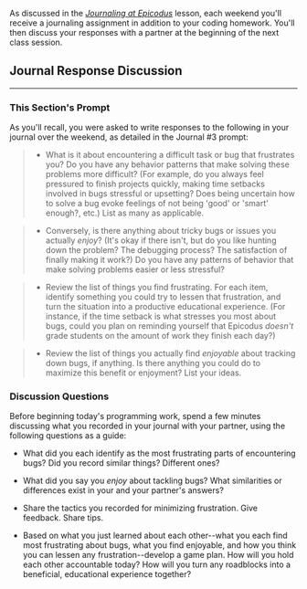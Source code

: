As discussed in the _[Journaling at Epicodus](https://full-time.learnhowtoprogram.com/introduction-to-programming/git-html-and-css/homework-journaling-at-epicodus)_ lesson, each weekend you'll receive a journaling assignment in addition to your coding homework. You'll then discuss your responses with a partner at the beginning of the next class session.

## Journal Response Discussion
---

### This Section's Prompt

As you'll recall, you were asked to write responses to the following in your journal over the weekend, as detailed in the Journal #3 prompt:

>* What is it about encountering a difficult task or bug that frustrates you? Do you have any behavior patterns that make solving these problems more difficult? (For example, do you always feel pressured to finish projects quickly, making time setbacks involved in bugs stressful or upsetting? Does being uncertain how to solve a bug evoke feelings of not being 'good' or 'smart' enough?, etc.) List as many as applicable.

>* Conversely, is there anything about tricky bugs or issues you actually _enjoy_? (It's okay if there isn't, but do you like hunting down the problem? The debugging process? The satisfaction of finally making it work?) Do you have any patterns of behavior that make solving problems easier or less stressful?

>* Review the list of things you find frustrating. For each item, identify something you could try to lessen that frustration, and turn the situation into a productive educational experience. (For instance, if the time setback is what stresses you most about bugs, could you plan on reminding yourself that Epicodus _doesn't_ grade students on the amount of work they finish each day?)

>* Review the list of things you actually find _enjoyable_ about tracking down bugs, if anything. Is there anything you could do to maximize this benefit or enjoyment? List your ideas.

### Discussion Questions

Before beginning today's programming work, spend a few minutes discussing what you recorded in your journal with your partner, using the following questions as a guide:

* What did you each identify as the most frustrating parts of encountering bugs? Did you record similar things? Different ones?

* What did you say you _enjoy_ about tackling bugs? What similarities or differences exist in your and your partner's answers?

* Share the tactics you recorded for minimizing frustration. Give feedback. Share tips.

* Based on what you just learned about each other--what you each find most frustrating about bugs, what you find enjoyable, and how you think you can lessen any frustration--develop a game plan. How will you hold each other accountable today? How will you turn any roadblocks into a beneficial, educational experience together?
